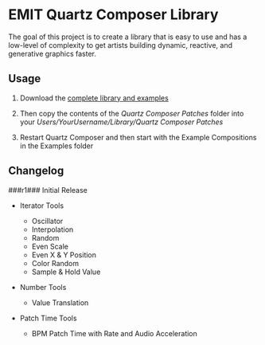 EMIT Quartz Composer Library
============================

The goal of this project is to create a library that is easy to use and has a low-level of complexity to get artists building dynamic, reactive, and generative graphics faster.


## Usage ##

1. Download the [complete library and examples](https://github.com/rybotron/EMIT-Quartz-Composer-Library/archive/master.zip)

2. Then copy the contents of the *Quartz Composer Patches* folder into your *Users/YourUsername/Library/Quartz Composer Patches*

3. Restart Quartz Composer and then start with the Example Compositions in the Examples folder


## Changelog ##

###r1###
Initial Release

+ Iterator Tools
  * Oscillator
  * Interpolation
  * Random
  * Even Scale
  * Even X & Y Position
  * Color Random
  * Sample & Hold Value

+ Number Tools
  * Value Translation

+ Patch Time Tools
  * BPM Patch Time with Rate and Audio Acceleration

